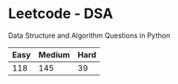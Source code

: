 # Leetcode - DSA

Data Structure and Algorithm Questions in Python

| Easy   |  Medium  | Hard |
|--------|----------|------|
|   118  |    145   |  39  |
